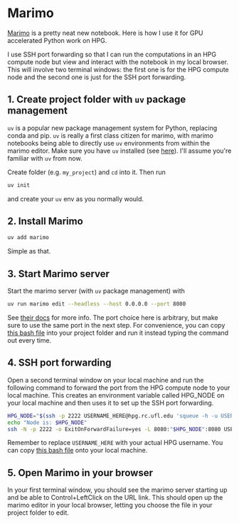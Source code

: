 # Marimo

[Marimo](https://docs.marimo.io/) is a pretty neat new notebook.
Here is how I use it for GPU accelerated Python work on HPG.

I use SSH port forwarding so that I can run the computations in an HPG compute node but view and interact with the notebook in my local browser.
This will involve two terminal windows: the first one is for the HPG compute node and the second one is just for the SSH port forwarding.


## 1. Create project folder with `uv` package management

`uv` is a popular new package management system for Python, replacing conda and pip.
`uv` is really a first class citizen for marimo, with marimo notebooks being able to directly use `uv` environments from within the marimo editor.
Make sure you have `uv` installed (see [here](uv.md)).
I'll assume you're familiar with `uv` from now.

Create folder (e.g. `my_project`) and `cd` into it.
Then run
```bash
uv init
```
and create your `uv` env as you normally would.

## 2. Install Marimo

```bash
uv add marimo
```

Simple as that.

## 3. Start Marimo server

Start the marimo server (with `uv` package management) with
```bash
uv run marimo edit --headless --host 0.0.0.0 --port 8080
```
See [their docs](https://docs.marimo.io/faq/?h=remote#how-do-i-use-marimo-on-a-remote-server) for more info.
The port choice here is arbitrary, but make sure to use the same port in the next step.
For convenience, you can copy [this bash file](server_marimo.md) into your project folder and run it instead typing the command out every time.

## 4. SSH port forwarding

Open a second terminal window on your local machine and run the following command to forward the port from the HPG compute node to your local machine.
This creates an environment variable called HPG_NODE on your local machine and then uses it to set up the SSH port forwarding.
```bash
HPG_NODE="$(ssh -p 2222 USERNAME_HERE@hpg.rc.ufl.edu 'squeue -h -u USERNAME_HERE -o %N | head -n1')"
echo "Node is: $HPG_NODE"
ssh -N -p 2222 -o ExitOnForwardFailure=yes -L 8080:"$HPG_NODE":8080 USERNAME_HERE@hpg.rc.ufl.edu
```
Remember to replace `USERNAME_HERE` with your actual HPG username.
You can copy [this bash file](ssh_forward.sh) onto your local machine.

## 5. Open Marimo in your browser

In your first terminal window, you should see the marimo server starting up and be able to Control+LeftClick on the URL link.
This should open up the marimo editor in your local browser, letting you choose the file in your project folder to edit.








